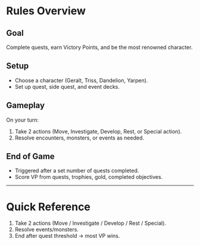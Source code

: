# Rules Overview

## Goal
Complete quests, earn Victory Points, and be the most renowned character.

## Setup
- Choose a character (Geralt, Triss, Dandelion, Yarpen).
- Set up quest, side quest, and event decks.

## Gameplay
On your turn:
1. Take 2 actions (Move, Investigate, Develop, Rest, or Special action).
2. Resolve encounters, monsters, or events as needed.

## End of Game
- Triggered after a set number of quests completed.
- Score VP from quests, trophies, gold, completed objectives.

---
# Quick Reference
1. Take 2 actions (Move / Investigate / Develop / Rest / Special).
2. Resolve events/monsters.
3. End after quest threshold → most VP wins.

